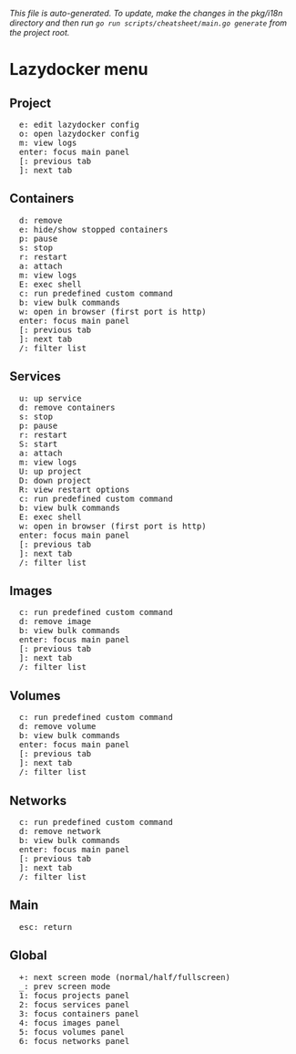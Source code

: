 _This file is auto-generated. To update, make the changes in the pkg/i18n directory and then run `go run scripts/cheatsheet/main.go generate` from the project root._

# Lazydocker menu

## Project

<pre>
  <kbd>e</kbd>: edit lazydocker config
  <kbd>o</kbd>: open lazydocker config
  <kbd>m</kbd>: view logs
  <kbd>enter</kbd>: focus main panel
  <kbd>[</kbd>: previous tab
  <kbd>]</kbd>: next tab
</pre>

## Containers

<pre>
  <kbd>d</kbd>: remove
  <kbd>e</kbd>: hide/show stopped containers
  <kbd>p</kbd>: pause
  <kbd>s</kbd>: stop
  <kbd>r</kbd>: restart
  <kbd>a</kbd>: attach
  <kbd>m</kbd>: view logs
  <kbd>E</kbd>: exec shell
  <kbd>c</kbd>: run predefined custom command
  <kbd>b</kbd>: view bulk commands
  <kbd>w</kbd>: open in browser (first port is http)
  <kbd>enter</kbd>: focus main panel
  <kbd>[</kbd>: previous tab
  <kbd>]</kbd>: next tab
  <kbd>/</kbd>: filter list
</pre>

## Services

<pre>
  <kbd>u</kbd>: up service
  <kbd>d</kbd>: remove containers
  <kbd>s</kbd>: stop
  <kbd>p</kbd>: pause
  <kbd>r</kbd>: restart
  <kbd>S</kbd>: start
  <kbd>a</kbd>: attach
  <kbd>m</kbd>: view logs
  <kbd>U</kbd>: up project
  <kbd>D</kbd>: down project
  <kbd>R</kbd>: view restart options
  <kbd>c</kbd>: run predefined custom command
  <kbd>b</kbd>: view bulk commands
  <kbd>E</kbd>: exec shell
  <kbd>w</kbd>: open in browser (first port is http)
  <kbd>enter</kbd>: focus main panel
  <kbd>[</kbd>: previous tab
  <kbd>]</kbd>: next tab
  <kbd>/</kbd>: filter list
</pre>

## Images

<pre>
  <kbd>c</kbd>: run predefined custom command
  <kbd>d</kbd>: remove image
  <kbd>b</kbd>: view bulk commands
  <kbd>enter</kbd>: focus main panel
  <kbd>[</kbd>: previous tab
  <kbd>]</kbd>: next tab
  <kbd>/</kbd>: filter list
</pre>

## Volumes

<pre>
  <kbd>c</kbd>: run predefined custom command
  <kbd>d</kbd>: remove volume
  <kbd>b</kbd>: view bulk commands
  <kbd>enter</kbd>: focus main panel
  <kbd>[</kbd>: previous tab
  <kbd>]</kbd>: next tab
  <kbd>/</kbd>: filter list
</pre>

## Networks

<pre>
  <kbd>c</kbd>: run predefined custom command
  <kbd>d</kbd>: remove network
  <kbd>b</kbd>: view bulk commands
  <kbd>enter</kbd>: focus main panel
  <kbd>[</kbd>: previous tab
  <kbd>]</kbd>: next tab
  <kbd>/</kbd>: filter list
</pre>

## Main

<pre>
  <kbd>esc</kbd>: return
</pre>

## Global

<pre>
  <kbd>+</kbd>: next screen mode (normal/half/fullscreen)
  <kbd>_</kbd>: prev screen mode
  <kbd>1</kbd>: focus projects panel
  <kbd>2</kbd>: focus services panel
  <kbd>3</kbd>: focus containers panel
  <kbd>4</kbd>: focus images panel
  <kbd>5</kbd>: focus volumes panel
  <kbd>6</kbd>: focus networks panel
</pre>
